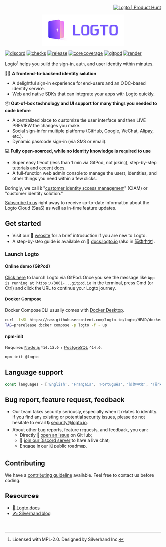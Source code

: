 <p align="right">
  <a href="https://www.producthunt.com/posts/logto?utm_source=badge-featured&utm_medium=badge&utm_souce=badge-logto" target="_blank"><img src="https://api.producthunt.com/widgets/embed-image/v1/featured.svg?post_id=352638&theme=neutral" alt="Logto | Product Hunt" width="200" /></a>
</p>

<p align="center">
  <a href="https://logto.io" target="_blank" align="center" alt="Logto Logo">
    <img src="./logo.png" height="100">
  </a>
</p>

[![discord](https://img.shields.io/discord/965845662535147551?color=5865f2&label=discord)](https://discord.gg/vRvwuwgpVX)
[![checks](https://img.shields.io/github/checks-status/logto-io/logto/master)](https://github.com/logto-io/logto/actions?query=branch%3Amaster)
[![release](https://img.shields.io/github/v/release/logto-io/logto?color=7958FF)](https://github.com/logto-io/logto/releases)
[![core coverage](https://img.shields.io/codecov/c/github/logto-io/logto?label=core%20coverage)](https://app.codecov.io/gh/logto-io/logto)
[![gitpod](https://img.shields.io/badge/gitpod-available-f09439)](https://gitpod.io/#https://github.com/logto-io/demo)
[![render](https://img.shields.io/badge/render-deploy-5364e9)](https://render.com/deploy?repo=https://github.com/logto-io/logto)

Logto[^info] helps you build the sign-in, auth, and user identity within minutes.

🧑‍💻 **A frontend-to-backend identity solution**

- A delightful sign-in experience for end-users and an OIDC-based identity service.
- Web and native SDKs that can integrate your apps with Logto quickly.

📦 **Out-of-box technology and UI support for many things you needed to code before**

- A centralized place to customize the user interface and then LIVE PREVIEW the changes you make.
- Social sign-in for multiple platforms (GitHub, Google, WeChat, Alipay, etc.).
- Dynamic passcode sign-in (via SMS or email).

💻 **Fully open-sourced, while no identity knowledge is required to use**

- Super easy tryout (less than 1 min via GitPod, not joking), step-by-step tutorials and decent docs.
- A full-function web admin console to manage the users, identities, and other things you need within a few clicks.

Boringly, we call it "[customer identity access management](https://en.wikipedia.org/wiki/Customer_identity_access_management)" (CIAM) or "customer identity solution."

[Subscribe to us](https://logto.io/subscribe) right away to receive up-to-date information about the Logto Cloud (SaaS) as well as in-time feature updates.

## Get started

- Visit our 🎨 [website](https://logto.io) for a brief introduction if you are new to Logto.
- A step-by-step guide is available on 📖 [docs.logto.io](https://docs.logto.io) (also in [简体中文](https://docs.logto.io/zh-cn)).

### Launch Logto

#### Online demo (GitPod)

[Click here](https://gitpod.io/#https://github.com/logto-io/demo) to launch Logto via GitPod. Once you see the message like `App is running at https://3001-...gitpod.io` in the terminal, press Cmd (or Ctrl) and click the URL to continue your Logto journey.

#### Docker Compose

Docker Compose CLI usually comes with [Docker Desktop](https://www.docker.com/products/docker-desktop).

```bash
curl -fsSL https://raw.githubusercontent.com/logto-io/logto/HEAD/docker-compose.yml | \
TAG=prerelease docker compose -p logto -f - up
```

#### npm-init

Requires [Node.js](https://nodejs.org/) `^16.13.0` + [PostgreSQL](https://postgresql.org/) `^14.0`.

```bash
npm init @logto
```

## Language support

```ts
const languages = ['English', 'Français', 'Português', '简体中文', 'Türkçe', '한국어'];
```

## Bug report, feature request, feedback

- Our team takes security seriously, especially when it relates to identity. If you find any existing or potential security issues, please do not hesitate to email 🔒 [security@logto.io](mailto:security@logto.io).
- About other bug reports, feature requests, and feedback, you can:
  - Directly 🙋 [open an issue](https://github.com/logto-io/logto/issues/new) on GitHub;
  - 💬 [join our Discord server](https://discord.gg/vRvwuwgpVX) to have a live chat;
  - Engage in our 🗓️ [public roadmap](https://silverhand.notion.site/Logto-Public-Roadmap-d6a1ad19039946b7b1139811aed82dcc).

## Contributing

We have a [contributing guideline](https://github.com/logto-io/logto/blob/master/.github/CONTRIBUTING.md) available. Feel free to contact us before coding.

## Resources

- [📖 Logto docs](https://docs.logto.io)
- [✍️ Silverhand blog](https://silverhand.notion.site/Silverhand-Blog-68e122832cfb413ca8786e08152d00ac)

<br/>

[^info]: Licensed with MPL-2.0. Designed by Silverhand Inc.
